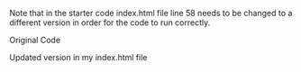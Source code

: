 Note that in the starter code index.html file line 58 needs to be changed to a different version in order for the code to run correctly. 

Original Code 
<script src="https://cdnjs.cloudflare.com/ajax/libs/d3/5.5.0/d3.min.js"></script>

Updated version in my index.html file
<script src="https://cdnjs.cloudflare.com/ajax/libs/d3/4.13.0/d3.min.js"></script>
